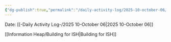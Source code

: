 ```yaml
---
{"dg-publish":true,"permalink":"/daily-activity-log/2025-10-october-06/","noteIcon":"","created":"2025-10-06T04:18:04.305-05:00"}
---
```


Date: [[-Daily Activity Log-/2025 10-October 06\|2025 10-October 06]]

[[Information Heap/Building for ISH\|Building for ISH]]
